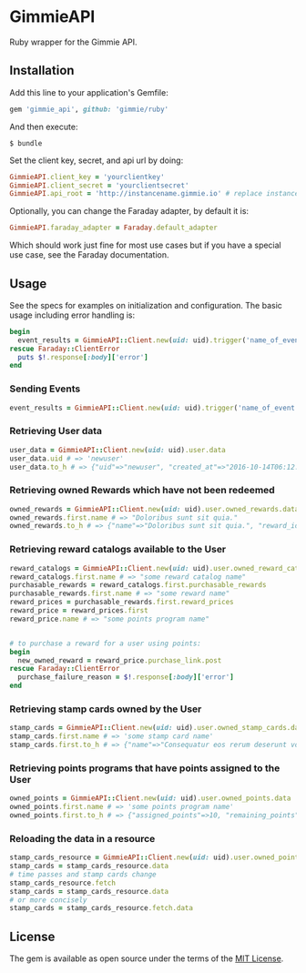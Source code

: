 # GimmieAPI

Ruby wrapper for the Gimmie API.

## Installation

Add this line to your application's Gemfile:

```ruby
gem 'gimmie_api', github: 'gimmie/ruby'
```

And then execute:

    $ bundle

Set the client key, secret, and api url by doing:

```ruby
GimmieAPI.client_key = 'yourclientkey'
GimmieAPI.client_secret = 'yourclientsecret'
GimmieAPI.api_root = 'http://instancename.gimmie.io' # replace instancename with your instance name
```

Optionally, you can change the Faraday adapter, by default it is:

```ruby
GimmieAPI.faraday_adapter = Faraday.default_adapter
```

Which should work just fine for most use cases but if you have a special use case, see the Faraday documentation.

## Usage

See the specs for examples on initialization and configuration. The basic usage including error handling is:

```ruby
begin
  event_results = GimmieAPI::Client.new(uid: uid).trigger('name_of_event', {'user_property_name' => 'user_property_value'})
rescue Faraday::ClientError
  puts $!.response[:body]['error']
end
```

### Sending Events

```ruby
event_results = GimmieAPI::Client.new(uid: uid).trigger('name_of_event', {'user_property_name' => 'user_property_value'})
```

### Retrieving User data

```ruby
user_data = GimmieAPI::Client.new(uid: uid).user.data
user_data.uid # => 'newuser'
user_data.to_h # => {"uid"=>"newuser", "created_at"=>"2016-10-14T06:12:51.098Z", "properties"=>[]}
```

### Retrieving owned Rewards which have not been redeemed

```ruby
owned_rewards = GimmieAPI::Client.new(uid: uid).user.owned_rewards.data
owned_rewards.first.name # => "Doloribus sunt sit quia."
owned_rewards.to_h # => {"name"=>"Doloribus sunt sit quia.", "reward_id"=>1, "redemption_url"=>"...", "description"=>"Et voluptas maxime sunt illum et ratione sed consequatur."}
```

### Retrieving reward catalogs available to the User

```ruby
reward_catalogs = GimmieAPI::Client.new(uid: uid).user.owned_reward_catalogs.data
reward_catalogs.first.name # => "some reward catalog name"
purchasable_rewards = reward_catalogs.first.purchasable_rewards
purchasable_rewards.first.name # => "some reward name"
reward_prices = purchasable_rewards.first.reward_prices
reward_price = reward_prices.first
reward_price.name # => "some points program name"


# to purchase a reward for a user using points:
begin
  new_owned_reward = reward_price.purchase_link.post
rescue Faraday::ClientError
  purchase_failure_reason = $!.response[:body]['error']
end
```

### Retrieving stamp cards owned by the User

```ruby
stamp_cards = GimmieAPI::Client.new(uid: uid).user.owned_stamp_cards.data
stamp_cards.first.name # => 'some stamp card name'
stamp_cards.first.to_h # => {"name"=>"Consequatur eos rerum deserunt voluptas.", "provider_name"=>"Ut suscipit ab sit eos a expedita culpa.", "current_stamp_count"=>3, "max_stamps"=>10}
```

### Retrieving points programs that have points assigned to the User

```ruby
owned_points = GimmieAPI::Client.new(uid: uid).user.owned_points.data
owned_points.first.name # => 'some points program name'
owned_points.first.to_h # => {"assigned_points"=>10, "remaining_points"=>10, "points_program_name"=>"Rerum repellat autem iste deleniti dolorem repellendus autem nobis."}
```

### Reloading the data in a resource

```ruby
stamp_cards_resource = GimmieAPI::Client.new(uid: uid).user.owned_points
stamp_cards = stamp_cards_resource.data
# time passes and stamp cards change
stamp_cards_resource.fetch
stamp_cards = stamp_cards_resource.data
# or more concisely
stamp_cards = stamp_cards_resource.fetch.data
```


## License

The gem is available as open source under the terms of the [MIT License](http://opensource.org/licenses/MIT).

